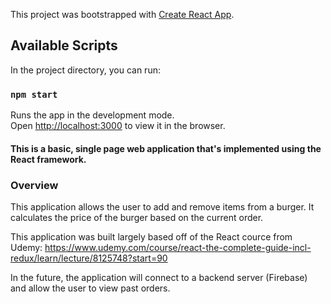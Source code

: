 This project was bootstrapped with [Create React App](https://github.com/facebook/create-react-app).

## Available Scripts

In the project directory, you can run:

### `npm start`

Runs the app in the development mode.<br>
Open [http://localhost:3000](http://localhost:3000) to view it in the browser.


#### This is a basic, single page web application that's implemented using the React framework.

### Overview
This application allows the user to add and remove items from a burger. It calculates the price of the burger based on the current order.

This application was built largely based off of the React cource from Udemy: https://www.udemy.com/course/react-the-complete-guide-incl-redux/learn/lecture/8125748?start=90

In the future, the application will connect to a backend server (Firebase) and allow the user to view past orders.

